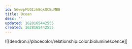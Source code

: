 ```yaml
---
id: 56wvpFUGIzhEqkUCBuMBB
title: Ocean
desc: ''
updated: 1628165442555
created: 1628165442555
---
```

![[dendron://placecolor/relationship.color.bioluminescence]]
